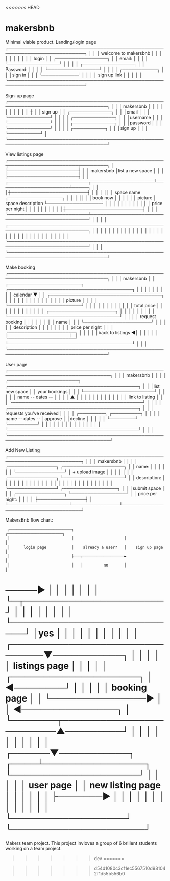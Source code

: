 <<<<<<< HEAD
# makersbnb

Minimal viable product.
Landing/login page
┌──────────────────────────────────────────────────────────────────────────┐
│                                                                          │
│                         welcome to makersbnb                             │
│                                                                          │
│                                                                          │
│                                                                          │
│                                                                          │
│                           login                                          │
│                           ┌────────────────┐                             │
│                   email:  │                │                             │
│                           └────────────────┘                             │
│                                                                          │
│                           ┌────────────────┐                             │
│                Password:  │                │                             │
│                           └────────────────┘                             │
│                                                                          │
│                             ┌───────────┐                                │
│                             │sign in    │                                │
│                             └───────────┘                                │
│                                                                          │
│                             sign up link                                 │
│                                                                          │
│                                                                          │
└──────────────────────────────────────────────────────────────────────────┘

Sign-up page
┌─────────────────────────────────────────────────────────────────────────────────┐
│                                                                                 │
│                                makersbnb                                        │
│                                                                                 │
│                                                                                 │
│                                                                                 │
│                                                                                 │
│                                  ┼                                              │
│                                sign up                                          │
│                                ┌─────────────┐                                  │
│                                │email        │                                  │
│                                └─────────────┘                                  │
│                                                                                 │
│                                ┌─────────────┐                                  │
│                                │username     │                                  │
│                                └─────────────┘                                  │
│                                                                                 │
│                                ┌─────────────┐                                  │
│                                │password     │                                  │
│                                └─────────────┘                                  │
│                                                                                 │
│                                ┌──────────┐                                     │
│                                │sign up   │                                     │
│                                └──────────┘                                     │
└─────────────────────────────────────────────────────────────────────────────────┘


View listings page
┌─────────────────────────────────────────────────┬──────────────────────┬────────┐
│                                                 ├──────────────────────┤        │
│                      makersbnb                  │list a new space      │        │
│                                                 ├──────────────────────┤        │
│  ┌─────────────────────────┬────────────────────┴──────────────────────┴─────┐  │
│  │┼────────────────────────┤                                                 │  │
│  ││                        │  space name                ┌─────────────────┐  │  │
│  ││                        │                            │book now         │  │  │
│  ││  picture               │  space description         └─────────────────┘  │  │
│  ││                        │                                                 │  │
│  ││                        │  price per night                                │  │
│  ││                        │                                                 │  │
│  │┼────────────────────────┤                                                 │  │
│  └─────────────────────────┴─────────────────────────────────────────────────┘  │
│                                                                                 │
│  ┌───────────────────────────────────────────────────────────────────────────┐  │
│  │                                                                           │  │
│  │                                                                           │  │
│  │                                                                           │  │
│  │                                                                           │  │
│  │                                                                           │  │
│  │                                                                           │  │
│  │                                                                           │  │
│  │                                                                           │  │
│  └───────────────────────────────────────────────────────────────────────────┘  │
│                                                                                 │
└─────────────────────────────────────────────────────────────────────────────────┘


Make booking
┌─────────────────────────────────────────────────────────────────────────────────┐
│                                                                                 │
│              makersbnb                                                          │
│   ┌───────────────────────┐       ┌───────────────────────────────────────┐     │
│   │                       │       │                                       │     │
│   │ calendar           ▼  │       │ ┌───────────────────────────────────┐ │     │
│   │                       │       │ │                                   │ │     │
│   │                       │       │ │ picture                           │ │     │
│   └───────────────────────┘       │ │                                   │ │     │
│                                   │ │                                   │ │     │
│     total price                   │ │                                   │ │     │
│                                   │ │                                   │ │     │
│    ┌─────────────────────┐        │ │                                   │ │     │
│    │                     │        │ └───────────────────────────────────┘ │     │
│    │ request booking     │        │                                       │     │
│    │                     │        │  name                                 │     │
│    └─────────────────────┘        │                                       │     │
│                                   │  description                          │     │
│                                   │                                       │     │
│                                   │  price per night                      │     │
│    ┌───────────────────┬─┐        │                                       │     │
│    │back to listings  ◄│ │        │                                       │     │
│    └───────────────────┴─┘        └───────────────────────────────────────┘     │
│                                                                                 │
└─────────────────────────────────────────────────────────────────────────────────┘


User page
┌──────────────────────────────────────────────────────────────────────────────────┐
│                                                                                  │
│                      makersbnb                                                   │
│                                                                                  │
│  ┌──────────────────────┐            ┌─────────────────────────────────────────┐ │
│  │list new space        │            │ your bookings                           │ │
│  └──────────────────────┘            │                                         │ │
│                                      │ name -- dates --                        │ │
│                                      │  ▲                                      │ │
│                                      │  │                                      │ │
│                                      │                                         │ │
│                                      │ link to listing                         │ │
│                                      └─────────────────────────────────────────┘ │
│                                                                                  │
│                                      ┌─────────────────────────────────────────┐ │
│                                      │ requests you've received                │ │
│                                      │                  ┌────────┐ ┌─────────┐ │ │
│                                      │ name -- dates -- │approve │ │decline  │ │ │
│                                      │                  └────────┘ └─────────┘ │ │
│                                      │                                         │ │
│                                      │                                         │ │
│                                      │                                         │ │
│                                      └─────────────────────────────────────────┘ │
│                                                                                  │
└──────────────────────────────────────────────────────────────────────────────────┘


Add New Listing
┌─────────────────────────────────────────────────────────────────────────┐
│                                                                         │
│                           makersbnb                                     │
│                                                                         │
│                   ┌───────────────┐          ┌───────────────────┐      │
│  name:            │               │          │                   │      │
│                   └───────────────┘          │ + upload image    │      │
│                                              │                   │      │
│                   ┌───────────────┐          └───────────────────┘      │
│  description:     │               │                                     │
│                   │               │                                     │
│                   │               │                                     │
│                   │               │                                     │
│                   │               │                                     │
│                   │               │                                     │
│                   │               │                                     │
│                   └───────────────┘           ┌─────────────────┐       │
│                                               │submit space     │       │
│                   ┌───────────────┐           └─────────────────┘       │
│  price per night: │               │                                     │
│                   ├───────────────┤                                     │
└───────────────────┴───────────────┴─────────────────────────────────────┘


MakersBnb flow chart:

     ┌───────────────────────────┐                      ┌────────────────────────┐
     │                           │                      │                        │
     │      login page           │    already a user?   │    sign up page        │
     │                           ├───┬──────────────────►                        │
     │                           │   │         no       │                        │
─────►                           │   │                  │                        │
     │                           │   │                  └─┬──────────────────────┘
     │                           │   │                    │
     │                           │   │                    │
     └───────────────────────────┘   │yes                 │
                                     │                    │
                                     │                    │
                                     │                    │
                                     │                    │
                                     │                    │
      ┌──────────────────────────────▼───────────┐        │
      │                                          │        │
      │      listings page                       │        │
      │                                          │        │      ┌────────────────────┐
      │                                          ◄────────┘      │                    │
      │                                          │               │  booking page      │
      │                                          └───────────────►                    │
      │                                          ◄───────────────┐                    │
      └───────┬────────────────────────▲─────────┘               │                    │
              │                        │                         │                    │
              │                        │                         │                    │
       ┌──────▼───────────┐       ┌────┴────────────────┐        └────────────────────┘
       │                  │       │                     │
       │   user page      │       │ new listing page    │
       │                  │       │                     │
       │                  ├───────►                     │
       │                  │       │                     │
       │                  │       │                     │
       │                  │       │                     │
       └──────────────────┘       └─────────────────────┘
=======
Makers team project. This project invloves a group of 6 brillent students working on a team project.
>>>>>>> dev
=======

>>>>>>> d54d1080c3cf1ec5567510d981042f1d55b556b0
